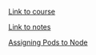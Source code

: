 
[Link to course](https://www.udemy.com/share/101Xtg3@Vu2S8Vql7eJf4KtnE8P6rRrETgEl_og2w7s2e0OCD_TTHdP2zj-plwz2QQ_UPQHKAQ==/)

[Link to notes](https://notes.kodekloud.com/docs/CKA-Certification-Course-Certified-Kubernetes-Administrator/Core-Concepts/Docker-vs-ContainerD)

[Assigning Pods to Node](https://kubernetes.io/docs/concepts/scheduling-eviction/assign-pod-node/#operators)